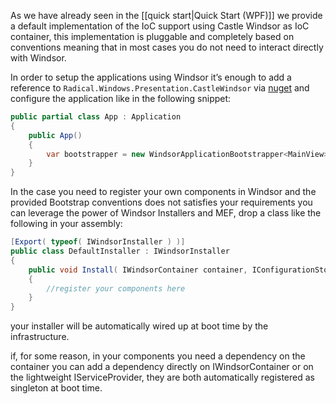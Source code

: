 As we have already seen in the [[quick start|Quick Start (WPF)]] we provide a default implementation of the IoC support using Castle Windsor as IoC container, this implementation is pluggable and completely based on conventions meaning that in most cases you do not need to interact directly with Windsor.

In order to setup the applications using Windsor it’s enough to add a reference to `Radical.Windows.Presentation.CastleWindsor` via [nuget](http://nuget.org/) and configure the application like in the following snippet:

```c#
public partial class App : Application
{
    public App()
    {
        var bootstrapper = new WindsorApplicationBootstrapper<MainView>();
    }
}
```

In the case you need to register your own components in Windsor and the provided Bootstrap conventions does not satisfies your requirements you can leverage the power of Windsor Installers and MEF, drop a class like the following in your assembly:

```c#
[Export( typeof( IWindsorInstaller ) )]
public class DefaultInstaller : IWindsorInstaller
{
    public void Install( IWindsorContainer container, IConfigurationStore store )
    {
        //register your components here
    }
}
```

your installer will be automatically wired up at boot time by the infrastructure.

if, for some reason, in your components you need a dependency on the container you can add a dependency directly on IWindsorContainer or on the lightweight IServiceProvider, they are both automatically registered as singleton at boot time.